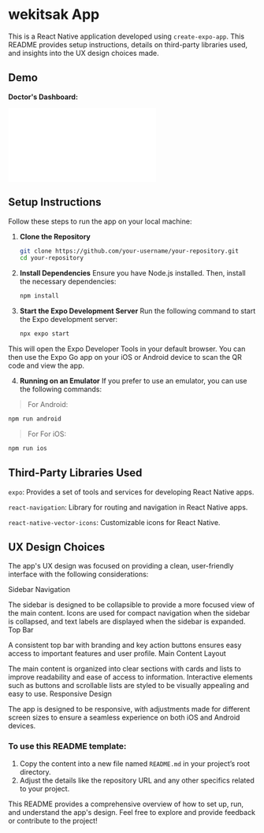 # wekitsak App

This is a React Native application developed using `create-expo-app`. This README provides setup instructions, details on third-party libraries used, and insights into the UX design choices made.

## Demo

**Doctor's Dashboard:**
<iframe src="[https://www.loom.com/embed/your-video-id](https://www.loom.com/share/c905a84cf20c433b8dfb3c880dff9bcf)" frameborder="0" webkitallowfullscreen mozallowfullscreen allowfullscreen></iframe>

## Setup Instructions

Follow these steps to run the app on your local machine:

1. **Clone the Repository**

   ```bash
   git clone https://github.com/your-username/your-repository.git
   cd your-repository
2. **Install Dependencies**
    Ensure you have Node.js installed. Then, install the necessary dependencies:
   ```bash
   npm install

3. **Start the Expo Development Server**
   Run the following command to start the Expo development server:
   ```bash
   npx expo start

This will open the Expo Developer Tools in your default browser. You can then use the Expo Go app on your iOS or Android device to scan the QR code and view the app.

4. **Running on an Emulator**
   If you prefer to use an emulator, you can use the following commands:
   
> For Android:
   ```bash
   npm run android
```
> For For iOS:
   ```bash
   npm run ios
```
## Third-Party Libraries Used

`expo`: Provides a set of tools and services for developing React Native apps.

`react-navigation`: Library for routing and navigation in React Native apps.

`react-native-vector-icons`: Customizable icons for React Native.

## UX Design Choices

The app's UX design was focused on providing a clean, user-friendly interface with the following considerations:

Sidebar Navigation

The sidebar is designed to be collapsible to provide a more focused view of the main content.
Icons are used for compact navigation when the sidebar is collapsed, and text labels are displayed when the sidebar is expanded.
Top Bar

A consistent top bar with branding and key action buttons ensures easy access to important features and user profile.
Main Content Layout

The main content is organized into clear sections with cards and lists to improve readability and ease of access to information.
Interactive elements such as buttons and scrollable lists are styled to be visually appealing and easy to use.
Responsive Design

The app is designed to be responsive, with adjustments made for different screen sizes to ensure a seamless experience on both iOS and Android devices.

### To use this README template:
1. Copy the content into a new file named `README.md` in your project’s root directory.
2. Adjust the details like the repository URL and any other specifics related to your project.

This README provides a comprehensive overview of how to set up, run, and understand the app's design.
Feel free to explore and provide feedback or contribute to the project!
